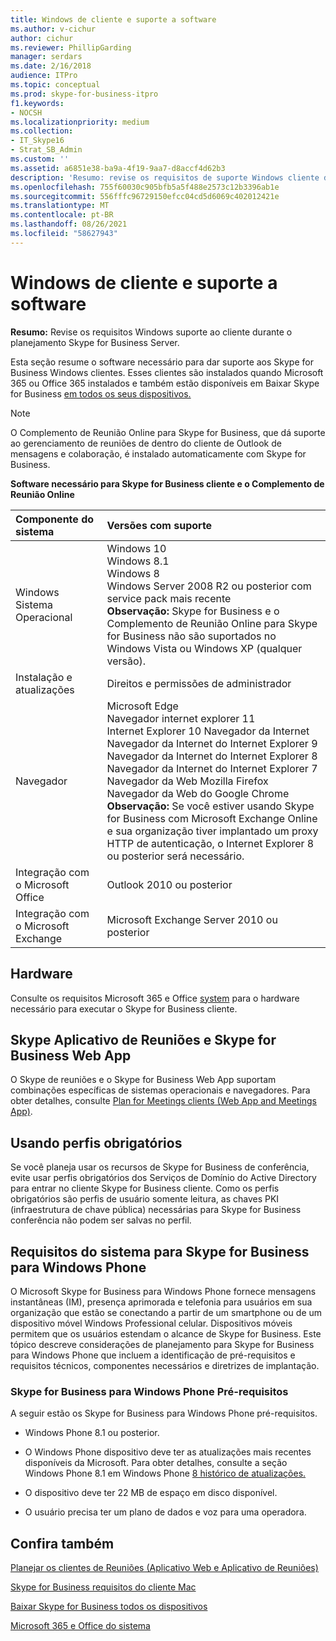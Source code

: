 ```yaml
---
title: Windows de cliente e suporte a software
ms.author: v-cichur
author: cichur
ms.reviewer: PhillipGarding
manager: serdars
ms.date: 2/16/2018
audience: ITPro
ms.topic: conceptual
ms.prod: skype-for-business-itpro
f1.keywords:
- NOCSH
ms.localizationpriority: medium
ms.collection:
- IT_Skype16
- Strat_SB_Admin
ms.custom: ''
ms.assetid: a6851e38-ba9a-4f19-9aa7-d8accf4d62b3
description: 'Resumo: revise os requisitos de suporte Windows cliente durante o planejamento Skype for Business Server.'
ms.openlocfilehash: 755f60030c905bfb5a5f488e2573c12b3396ab1e
ms.sourcegitcommit: 556fffc96729150efcc04cd5d6069c402012421e
ms.translationtype: MT
ms.contentlocale: pt-BR
ms.lasthandoff: 08/26/2021
ms.locfileid: "58627943"
---
```

# <a name="windows-client-requirements-and-software-support"></a>Windows de cliente e suporte a software
 
**Resumo:** Revise os requisitos Windows suporte ao cliente durante o planejamento Skype for Business Server.
  
Esta seção resume o software necessário para dar suporte aos Skype for Business Windows clientes. Esses clientes são instalados quando Microsoft 365 ou Office 365 instalados e também estão disponíveis em Baixar Skype for Business [em todos os seus dispositivos.](https://products.office.com/skype-for-business/download-app?tab=tabs-3)
  
> [!NOTE]
> O Complemento de Reunião Online para Skype for Business, que dá suporte ao gerenciamento de reuniões de dentro do cliente de Outlook de mensagens e colaboração, é instalado automaticamente com Skype for Business. 
  
**Software necessário para Skype for Business cliente e o Complemento de Reunião Online**

|**Componente do sistema**|**Versões com suporte**|
|:-----|:-----|
|Windows Sistema Operacional  <br/> |Windows 10  <br/> Windows 8.1  <br/> Windows 8 <br/> Windows Server 2008 R2 ou posterior com service pack mais recente  <br/> **Observação:** Skype for Business e o Complemento de Reunião Online para Skype for Business não são suportados no Windows Vista ou Windows XP (qualquer versão). <br/> |
|Instalação e atualizações  <br/> |Direitos e permissões de administrador  <br/> |
|Navegador  <br/> |Microsoft Edge  <br/> Navegador internet explorer 11  <br/>  Internet Explorer 10 Navegador da Internet <br/> Navegador da Internet do Internet Explorer 9  <br/> Navegador da Internet do Internet Explorer 8  <br/> Navegador da Internet do Internet Explorer 7  <br/> Navegador da Web Mozilla Firefox  <br/>  Navegador da Web do Google Chrome  <br/>**Observação:** Se você estiver usando Skype for Business com Microsoft Exchange Online e sua organização tiver implantado um proxy HTTP de autenticação, o Internet Explorer 8 ou posterior será necessário.           |
|Integração com o Microsoft Office  <br/> | Outlook 2010 ou posterior |
|Integração com o Microsoft Exchange  <br/> | Microsoft Exchange Server 2010 ou posterior  | 
   
## <a name="hardware"></a>Hardware

Consulte os requisitos Microsoft 365 e Office [system](https://products.office.com/office-system-requirements) para o hardware necessário para executar o Skype for Business cliente.
  
## <a name="skype-meetings-app-and-skype-for-business-web-app"></a>Skype Aplicativo de Reuniões e Skype for Business Web App 

O Skype de reuniões e o Skype for Business Web App suportam combinações específicas de sistemas operacionais e navegadores. Para obter detalhes, consulte [Plan for Meetings clients (Web App and Meetings App)](meetings-clients.md). 
  
## <a name="using-mandatory-profiles"></a>Usando perfis obrigatórios

Se você planeja usar os recursos de Skype for Business de conferência, evite usar perfis obrigatórios dos Serviços de Domínio do Active Directory para entrar no cliente Skype for Business cliente. Como os perfis obrigatórios são perfis de usuário somente leitura, as chaves PKI (infraestrutura de chave pública) necessárias para Skype for Business conferência não podem ser salvas no perfil. 
  
## <a name="system-requirements-for-skype-for-business-for-windows-phone"></a>Requisitos do sistema para Skype for Business para Windows Phone
 
 
O Microsoft Skype for Business para Windows Phone fornece mensagens instantâneas (IM), presença aprimorada e telefonia para usuários em sua organização que estão se conectando a partir de um smartphone ou de um dispositivo móvel Windows Professional celular. Dispositivos móveis permitem que os usuários estendam o alcance de Skype for Business. Este tópico descreve considerações de planejamento para Skype for Business para Windows Phone que incluem a identificação de pré-requisitos e requisitos técnicos, componentes necessários e diretrizes de implantação.
  
### <a name="skype-for-business-for-windows-phone-prerequisites"></a>Skype for Business para Windows Phone Pré-requisitos

A seguir estão os Skype for Business para Windows Phone pré-requisitos.
  
- Windows Phone 8.1 ou posterior.
    
- O Windows Phone dispositivo deve ter as atualizações mais recentes disponíveis da Microsoft. Para obter detalhes, consulte a seção Windows Phone 8.1 em Windows Phone [8 histórico de atualizações.](https://go.microsoft.com/fwlink/p/?LinkID=281961)
    
- O dispositivo deve ter 22 MB de espaço em disco disponível.
    
- O usuário precisa ter um plano de dados e voz para uma operadora.


## <a name="see-also"></a>Confira também

[Planejar os clientes de Reuniões (Aplicativo Web e Aplicativo de Reuniões)](meetings-clients.md)
  
[Skype for Business requisitos do cliente Mac](mac-requirements.md)

[Baixar Skype for Business todos os dispositivos](https://products.office.com/skype-for-business/download-app?tab=tabs-3)
  
[Microsoft 365 e Office do sistema](https://products.office.com/office-system-requirements)
